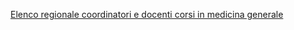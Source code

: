 

[Elenco regionale coordinatori e docenti corsi in medicina generale]({{site.baseurl}}/schede/elencocoorddocenti/index.html)
